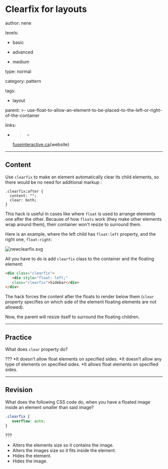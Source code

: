 # Clearfix for layouts
author: nene

levels:

  - basic

  - advanced

  - medium

type: normal

category: pattern

tags:

  - layout

parent: >-
  use-float-to-allow-an-element-to-be-placed-to-the-left-or-right-of-the-container

links:

  - >-
    [fuseinteractive.ca](http://fuseinteractive.ca/blog/understanding-humble-clearfix#.VaQqCZNViko){website}

---
## Content

Use `clearfix` to make an element automatically clear its child elements, so there would be no need for additional markup :

```
.clearfix:after {
  content: "";
  clear: both;
}
```
This hack is useful in cases like where `float` is used to arrange elements one after the other. Because of how `floats` work (they make other elements wrap around them), their container won't resize to surround them.

Here is an example, where the left child has `float:left` property, and the right one, `float:right`:

![newclearfix.svg](%3C?xml%20version=%221.0%22%20encoding=%22utf-8%22?%3E%0D%0A%3C!--%20Generator:%20Adobe%20Illustrator%2016.0.0,%20SVG%20Export%20Plug-In%20.%20SVG%20Version:%206.00%20Build%200%29%20%20--%3E%0D%0A%3Csvg%20version=%221.2%22%20baseProfile=%22tiny%22%20id=%22Layer_1%22%20xmlns=%22http://www.w3.org/2000/svg%22%20xmlns:xlink=%22http://www.w3.org/1999/xlink%22%0D%0A%09%20x=%220px%22%20y=%220px%22%20width=%22100%25%22%20height=%22auto%22%20viewBox=%220%200%20800%20300%22%20xml:space=%22preserve%22%3E%0D%0A%3Crect%20fill=%22#596294%22%20stroke=%22#000000%22%20stroke-width=%220.25%22%20stroke-miterlimit=%2210%22%20width=%22800%22%20height=%22300%22/%3E%0D%0A%3Crect%20x=%2244%22%20y=%2215%22%20fill=%22#FFFFFF%22%20stroke=%22#000000%22%20stroke-width=%220.25%22%20stroke-miterlimit=%2210%22%20width=%22350%22%20height=%2270%22/%3E%0D%0A%3Crect%20x=%2262%22%20y=%2244%22%20fill=%22#9FA6D4%22%20stroke=%22#000000%22%20stroke-width=%220.25%22%20stroke-miterlimit=%2210%22%20width=%2250%22%20height=%22150%22/%3E%0D%0A%3Crect%20x=%22250%22%20y=%2244%22%20fill=%22#9FA6D4%22%20stroke=%22#000000%22%20stroke-width=%220.25%22%20stroke-miterlimit=%2210%22%20width=%2290%22%20height=%2290%22/%3E%0D%0A%3Crect%20x=%22410%22%20y=%2215%22%20fill=%22#FFFFFF%22%20stroke=%22#000000%22%20stroke-width=%220.25%22%20stroke-miterlimit=%2210%22%20width=%22350%22%20height=%22210%22/%3E%0D%0A%3Crect%20x=%22430%22%20y=%2244%22%20fill=%22#9FA6D4%22%20stroke=%22#000000%22%20stroke-width=%220.25%22%20stroke-miterlimit=%2210%22%20width=%2250%22%20height=%22150%22/%3E%0D%0A%3Crect%20x=%22620%22%20y=%2244%22%20fill=%22#9FA6D4%22%20stroke=%22#000000%22%20stroke-width=%220.25%22%20stroke-miterlimit=%2210%22%20width=%2290%22%20height=%2290%22/%3E%0D%0A%3Crect%20x=%2287%22%20y=%2228%22%20fill=%22none%22%20width=%22106.283%22%20height=%2217.277%22/%3E%0D%0A%3Ctext%20x=%22150%22%20y=%2242%22%20font-family=%22'Roboto-Regular'%22%20font-size=%2230%22%3Eno%20clearfix%3C/text%3E%0D%0A%3Crect%20x=%22430%22%20y=%2228.936%22%20fill=%22none%22%20width=%2273.299%22%20height=%2216.754%22/%3E%0D%0A%3Ctext%20x=%22530%22%20y=%2242%22%20font-family=%22'Roboto-Regular'%22%20font-size=%2230%22%3Eclearfix%3C/text%3E%0D%0A%3C/svg%3E%0D%0A)

All you have to do is add `clearfix` class to the container and the floating element:
```html
<div class="clearfix">
   <div style="float: left;"
   class="clearfix">Sidebar</div>
</div>
```

The hack forces the content after the floats to render below them (`clear` property specifies on which side of the element floating elements are not allowed). 

Now, the parent will resize itself to surround the floating children.

---
## Practice

What does `clear` property do?

???
*It doesn’t allow float elements on specified sides.
*It doesn’t allow any type of elements on specified sides.
*It allows float elements on specified sides.

---
## Revision

What does the following CSS code do, when you have a floated image inside an element smaller than said image?

```css
.clearfix {
   overflow: auto;
}
```
???
* Alters the elements size so it contains the image. 
* Alters the images size so it fits inside the element.
* Hides the element.
* Hides the image.